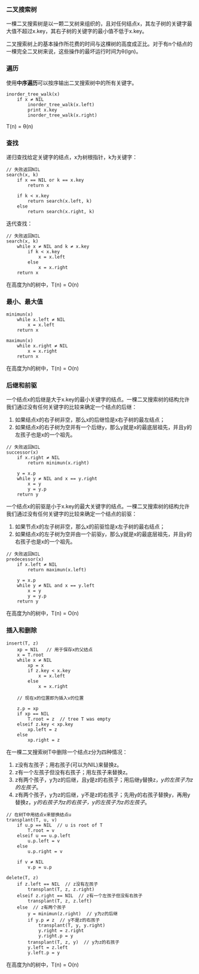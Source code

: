 ### 二叉搜索树

一棵二叉搜索树是以一颗二叉树来组织的，且对任何结点x，其左子树的关键字最大值不超过x.key，其右子树的关键字的最小值不低于x.key。

二叉搜索树上的基本操作所花费的时间与这棵树的高度成正比。对于有n个结点的一棵完全二叉树来说，这些操作的最坏运行时间为θ(lgn)。

### 遍历

使用**中序遍历**可以按序输出二叉搜索树中的所有关键字。

```
inorder_tree_walk(x)
    if x ≠ NIL
        inorder_tree_walk(x.left)
        print x.key
        inorder_tree_walk(x.right)
```

T(n) = θ(n)

### 查找

递归查找给定关键字的结点，x为树根指针，k为关键字：

```
// 失败返回NIL
search(x, k)
    if x == NIL or k == x.key
        return x

    if k < x.key
        return search(x.left, k)
    else
        return search(x.right, k)
```

迭代查找：

```
// 失败返回NIL
search(x, k)
    while x ≠ NIL and k ≠ x.key
        if k < x.key
            x = x.left
        else
            x = x.right
    return x
```

在高度为h的树中，T(n) = O(n)

### 最小、最大值

```
minimun(x)
    while x.left ≠ NIL
        x = x.left
    return x
```

```
maximun(x)
    while x.right ≠ NIL
        x = x.right
    return x
```

在高度为h的树中，T(n) = O(n)

### 后继和前驱

一个结点x的后继是大于x.key的最小关键字的结点。一棵二叉搜索树的结构允许我们通过没有任何关键字的比较来确定一个结点的后继：
1. 如果结点x的右子树非空，那么x的后继恰是x右子树的最左结点；
2. 如果结点x的右子树为空并有一个后继y，那么y就是x的最底层祖先，并且y的左孩子也是x的一个祖先。

```
// 失败返回NIL
successor(x)
    if x.right ≠ NIL
        return minimun(x.right)

    y = x.p
    while y ≠ NIL and x == y.right
        x = y
        y = y.p
    return y
```

一个结点x的前驱是小于x.key的最大关键字的结点。一棵二叉搜索树的结构允许我们通过没有任何关键字的比较来确定一个结点的前驱：
1. 如果节点x的左子树非空，那么x的前驱恰是x左子树的最右结点；
2. 如果结点x的左子树为空并由一个前驱y，那么y就是x的最底层祖先，并且y的右孩子也是x的一个祖先。

```
// 失败返回NIL
predecessor(x)
    if x.left ≠ NIL
        return maximun(x.left)

    y = x.p
    while y ≠ NIL and x == y.left
        x = y
        y = y.p
    return y
```

在高度为h的树中，T(n) = O(n)

### 插入和删除

```
insert(T, z)
    xp = NIL   // 用于保存x的父结点
    x = T.root
    while x ≠ NIL
        xp = x
        if z.key < x.key
            x = x.left
        else
            x = x.right

    // 现在x的位置即为插入v的位置

    z.p = xp
    if xp == NIL
        T.root = z  // tree T was empty
    elseif z.key < xp.key
        xp.left = z
    else
        xp.right = z
```

在一棵二叉搜索树T中删除一个结点z分为四种情况：
1. z没有左孩子；用右孩子(可以为NIL)来替换z。
2. z有一个左孩子但没有右孩子；用左孩子来替换z。
3. z有两个孩子，y为z的后继，且y是z的右孩子；用后继y替换z，*y的左孩子为z的左孩子*。
4. z有两个孩子，y为z的后继，y不是z的右孩子；先用y的右孩子替换y，再用y替换z，*y的右孩子为z的右孩子，y的左孩子为z的左孩子*。

```
// 在树T中用结点v来替换结点u
transplant(T, u, v)
    if u.p == NIL  // u is root of T
        T.root = v
    elseif u == u.p.left
        u.p.left = v
    else
        u.p.right = v

    if v ≠ NIL
        v.p = u.p

delete(T, z)
    if z.left == NIL  // z没有左孩子
        transplant(T, z, z.right)
    elseif z.right == NIL  // z有一个左孩子但没有右孩子
        transplant(T, z, z.left)
    else  // z有两个孩子
        y = minimun(z.right)  // y为z的后继
        if y.p ≠ z  // y不是z的右孩子
            transplant(T, y, y.right)
            y.right = z.right
            y.right.p = y
        transplant(T, z, y)  // y为z的右孩子
        y.left = z.left
        y.left.p = y
```

在高度为h的树中，T(n) = O(n)
